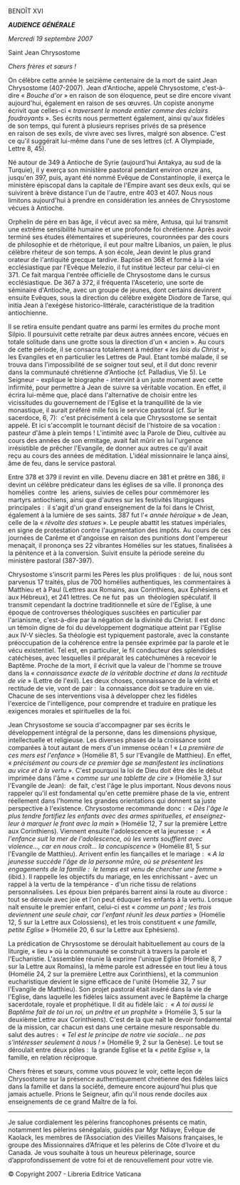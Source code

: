 BENOÎT XVI

***AUDIENCE GÉNÉRALE***

*Mercredi 19 septembre 2007*

Saint Jean Chrysostome

*Chers frères et sœurs !*

On célèbre cette année le seizième centenaire de la mort de saint Jean Chrysostome (407-2007). Jean d'Antioche, appelé Chrysostome, c'est-à-dire « *Bouche d'or* » en raison de son éloquence, peut se dire encore vivant aujourd'hui, également en raison de ses œuvres. Un copiste anonyme écrivit que celles-ci « *traversent le monde entier comme des éclairs foudroyants* ». Ses écrits nous permettent également, ainsi qu'aux fidèles de son temps, qui furent à plusieurs reprises privés de sa présence en raison de ses exils, de vivre avec ses livres, malgré son absence. C'est ce qu'il suggérait lui-même dans l'une de ses lettres (cf. A Olympiade, Lettre 8, 45).

Né autour de 349 à Antioche de Syrie (aujourd'hui Antakya, au sud de la Turquie), il y exerça son ministère pastoral pendant environ onze ans, jusqu'en 397, puis, ayant été nommé Evêque de Constantinople, il exerça le ministère épiscopal dans la capitale de l'Empire avant ses deux exils, qui se suivirent à brève distance l'un de l'autre, entre 403 et 407. Nous nous limitons aujourd'hui à prendre en considération les années de Chrysostome vécues à Antioche.

Orphelin de père en bas âge, il vécut avec sa mère, Antusa, qui lui transmit une extrême sensibilité humaine et une profonde foi chrétienne. Après avoir terminé ses études élémentaires et supérieures, couronnées par des cours de philosophie et de rhétorique, il eut pour maître Libanios, un païen, le plus célèbre rhéteur de son temps. A son école, Jean devint le plus grand orateur de l'antiquité grecque tardive. Baptisé en 368 et formé à la vie ecclésiastique par l'Evêque Melezio, il fut institué lecteur par celui-ci en 371. Ce fait marqua l'entrée officielle de Chrysostome dans le cursus ecclésiastique. De 367 à 372, il fréquenta l'Asceterio, une sorte de séminaire d'Antioche, avec un groupe de jeunes, dont certains devinrent ensuite Evêques, sous la direction du célèbre exégète Diodore de Tarse, qui initia Jean à l'exégèse historico-littérale, caractéristique de la tradition antiochienne.

Il se retira ensuite pendant quatre ans parmi les ermites du proche mont Silpio. Il poursuivit cette retraite par deux autres années encore, vécues en totale solitude dans une grotte sous la direction d'un « ancien ». Au cours de cette période, il se consacra totalement à méditer « *les lois du Christ* », les Evangiles et en particulier les Lettres de Paul. Etant tombé malade, il se trouva dans l'impossibilité de se soigner tout seul, et il dut donc revenir dans la communauté chrétienne d'Antioche (cf. Palladius, Vie 5). Le Seigneur - explique le biographe - intervint à un juste moment avec cette infirmité, pour permettre à Jean de suivre sa véritable vocation. En effet, il écrira lui-même que, placé dans l'alternative de choisir entre les vicissitudes du gouvernement de l'Eglise et la tranquillité de la vie monastique, il aurait préféré mille fois le service pastoral (cf. Sur le sacerdoce, 6, 7):  c'est précisément à cela que Chrysostome se sentait appelé. Et ici s'accomplit le tournant décisif de l'histoire de sa vocation :  pasteur d'âme à plein temps ! L'intimité avec la Parole de Dieu, cultivée au cours des années de son ermitage, avait fait mûrir en lui l'urgence irrésistible de prêcher l'Evangile, de donner aux autres ce qu'il avait reçu au cours des années de méditation. L'idéal missionnaire le lança ainsi, âme de feu, dans le service pastoral.

Entre 378 et 379 il revint en ville. Devenu diacre en 381 et prêtre en 386, il devint un célèbre prédicateur dans les églises de sa ville. Il prononça des homélies  contre  les  ariens, suivies de celles pour commémorer les martyrs antiochiens, ainsi que d'autres sur les festivités liturgiques principales :  il s'agit d'un grand enseignement de la foi dans le Christ, également à la lumière de ses saints. 387 fut l'« *année héroïque* » de Jean, celle de la « *révolte des statues* ». Le peuple abattit les statues impériales, en signe de protestation contre l'augmentation des impôts. Au cours de ces journées de Carême et d'angoisse en raison des punitions dont l'empereur menaçait, il prononça ses 22 vibrantes Homélies sur les statues, finalisées à la pénitence et à la conversion. Suivit ensuite la période sereine du ministère pastoral (387-397).

Chrysostome s'inscrit parmi les Pères les plus prolifiques :  de lui, nous sont parvenus 17 traités, plus de 700 homélies authentiques, les commentaires à Matthieu et à Paul (Lettres aux Romains, aux Corinthiens, aux Ephésiens et aux Hébreux), et 241 lettres. Ce ne fut  pas  un  théologien spéculatif. Il transmit cependant la doctrine traditionnelle et sûre de l'Eglise, à une époque de controverses théologiques suscitées en particulier par l'arianisme, c'est-à-dire par la négation de la divinité du Christ. Il est donc un témoin digne de foi du développement dogmatique atteint par l'Eglise aux IV-V siècles. Sa théologie est typiquement pastorale, avec la constante préoccupation de la cohérence entre la pensée exprimée par la parole et le vécu existentiel. Tel est, en particulier, le fil conducteur des splendides catéchèses, avec lesquelles il préparait les catéchumènes à recevoir le Baptême. Proche de la mort, il écrivit que la valeur de l'homme se trouve dans la « *connaissance exacte de la véritable doctrine et dans la rectitude de vie* » (Lettre de l'exil). Les deux choses, connaissance de la vérité et rectitude de vie, vont de pair :  la connaissance doit se traduire en vie. Chacune de ses interventions visa à développer chez les fidèles l'exercice de l'intelligence, pour comprendre et traduire en pratique les exigences morales et spirituelles de la foi.

Jean Chrysostome se soucia d'accompagner par ses écrits le développement intégral de la personne, dans les dimensions physique, intellectuelle et religieuse. Les diverses phases de la croissance sont comparées à tout autant de mers d'un immense océan ! « *La première de ces mers est l'enfance* » (Homélie 81, 5 sur l'Evangile de Matthieu). En effet, « *précisément au cours de ce premier âge se manifestent les inclinations au vice et à la vertu* ». C'est pourquoi la loi de Dieu doit être dès le début imprimée dans l'âme « *comme sur une tablette de cire* » (Homélie 3,1 sur l'Evangile de Jean):  de fait, c'est l'âge le plus important. Nous devons nous rappeler qu'il est fondamental qu'en cette première phase de la vie, entrent réellement dans l'homme les grandes orientations qui donnent sa juste perspective à l'existence. Chrysostome recommande donc :  « *Dès l'âge le plus tendre fortifiez les enfants avec des armes spirituelles, et enseignez-leur à marquer le front avec la main* » (Homélie 12, 7 sur la première Lettre aux Corinthiens). Viennent ensuite l'adolescence et la jeunesse :  « *A l'enfance suit la mer de l'adolescence, où les vents soufflent avec violence..., car en nous croît... la concupiscence* » (Homélie 81, 5 sur l'Evangile de Matthieu). Arrivent enfin les fiançailles et le mariage :  « *A la jeunesse succède l'âge de la personne mûre, où se présentent les engagements de la famille :  le temps est venu de chercher une femme* » (ibid.). Il rappelle les objectifs du mariage, en les enrichissant - avec un rappel à la vertu de la tempérance - d'un riche tissu de relations personnalisées. Les époux bien préparés barrent ainsi la route au divorce :  tout se déroule avec joie et l'on peut éduquer les enfants à la vertu. Lorsque naît ensuite le premier enfant, celui-ci est « *comme un pont ; les trois deviennent une seule chair, car l'enfant réunit les deux parties* » (Homélie 12, 5 sur la Lettre aux Colossiens), et les trois constituent « *une famille, petite Eglise* » (Homélie 20, 6 sur la Lettre aux Ephésiens).

La prédication de Chrysostome se déroulait habituellement au cours de la liturgie, « lieu » où la communauté se construit à travers la parole et l'Eucharistie. L'assemblée réunie là exprime l'unique Eglise (Homélie 8, 7 sur la Lettre aux Romains), la même parole est adressée en tout lieu à tous (Homélie 24, 2 sur la première Lettre aux Corinthiens), et la communion eucharistique devient le signe efficace de l'unité (Homélie 32, 7 sur l'Evangile de Matthieu). Son projet pastoral était inséré dans la vie de l'Eglise, dans laquelle les fidèles laïcs assument avec le Baptême la charge sacerdotale, royale et prophétique. Il dit au fidèle laïc :  « *A toi aussi le Baptême fait de toi un roi, un prêtre et un prophète* » (Homélie 3, 5 sur la deuxième Lettre aux Corinthiens). C'est de là que naît le devoir fondamental de la mission, car chacun est dans une certaine mesure responsable du salut des autres :  « *Tel est le principe de notre vie sociale... ne pas s'intéresser seulement à nous !* » (Homélie 9, 2 sur la Genèse). Le tout se déroulait entre deux pôles :  la grande Eglise et la « *petite Eglise* », la famille, en relation réciproque.

Chers frères et sœurs, comme vous pouvez le voir, cette leçon de Chrysostome sur la présence authentiquement chrétienne des fidèles laïcs dans la famille et dans la société, demeure encore aujourd'hui plus que jamais actuelle. Prions le Seigneur, afin qu'il nous rende dociles aux enseignements de ce grand Maître de la foi.

* * *

Je salue cordialement les pèlerins francophones présents ce matin, notamment les pèlerins sénégalais, guidés par Mgr Ndiaye, Évêque de Kaolack, les membres de l’Association des Vieilles Maisons françaises, le groupe des Missionnaires d’Afrique et les pèlerins de Côte d’Ivoire et du Canada. Je vous souhaite à tous un heureux pèlerinage, source d’approfondissement de votre foi et de renouvellement pour votre vie.

© Copyright 2007 - Libreria Editrice Vaticana
